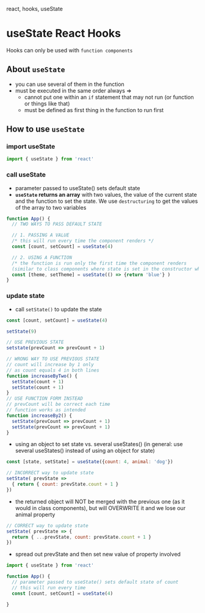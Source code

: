 react, hooks, useState

# useState React Hooks

Hooks can only be used with `function components`

## About `useState`
- you can use several of them in the function
- must be executed in the same order always => 
  - cannot put one within an `if` statement that may not run (or function or things like that)
  - must be defined as first thing in the function to run first

## How to use `useState`
### import useState

```javascript
import { useState } from 'react'
```
### call useState
  - parameter passed to useState() sets default state
  - **`useState` returns an array** with two values, the value of the current state and the function to set the state. We use `destructuring` to get the values of the array to two variables
```javascript
function App() {
  // TWO WAYS TO PASS DEFAULT STATE

  // 1. PASSING A VALUE
  /* this will run every time the component renders */
  const [count, setCount] = useState(4)

  // 2. USING A FUNCTION
  /* the function is run only the first time the component renders
  (similar to class components where state is set in the constructor which runs only once) */
  const [theme, setTheme] = useState(() => {return 'blue'} )
}
```

### update state
- call `setState()` to update the state
```javascript
const [count, setCount] = useState(4)

setState(9)

// USE PREVIOUS STATE
setstate(prevCount => prevCount + 1)

// WRONG WAY TO USE PREVIOUS STATE
// count will increase by 1 only
// as count equals 4 in both lines
function increaseByTwo() {
  setState(count + 1)
  setState(count + 1)
}
// USE FUNCTION FORM INSTEAD
// prevCount will be correct each time
// function works as intended
function increaseBy2() {
  setState(prevCount => prevCount + 1)
  setState(prevCount => prevCount + 1)
}

```



-  using an object to set state vs. several useStates() (in general: use several useStates() instead of using an object for state)
```javascript
const [state, setState] = useState({count: 4, animal: 'dog'})

// INCORRECT way to update state
setState( prevState => 
  { return { count: prevState.count + 1 } 
})
```
- the returned object will NOT be merged with the previous one (as it would in class components), but will OVERWRITE it and we lose our animal property

```javascript
// CORRECT way to update state
setState( prevState => {
  return { ...prevState, count: prevState.count + 1 }
})
````
- spread out prevState and then set new value of property involved



```javascript
import { useState } from 'react'

function App() {
  // parameter passed to useState() sets default state of count
  // this will run every time
  const [count, setCount] = useState(4)

}


```